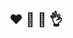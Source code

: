 <div class="slide">

<div style="display: flex; flex-direction: row; justify-content: space-around; align-items: center; height: 100%; width: 100%;">

<div>

## ❤️ 🎉 💪 👌

</div>

</div>
</div>
